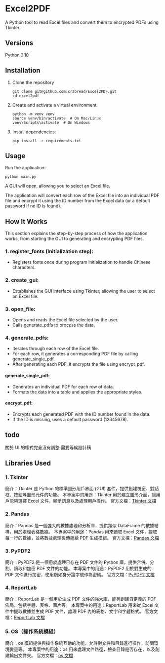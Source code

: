 # Excel2PDF

A Python tool to read Excel files and convert them to encrypted PDFs using Tkinter.

## Versions

Python 3.10

## Installation
1. Clone the repository
    ```shell
    git clone git@github.com:crzbread/Excel2PDF.git
    cd excel2pdf
    ```
2. Create and activate a virtual environment:
    ```shell
    python -m venv venv
    source venv/bin/activate  # On Mac/Linux
    venv\Scripts\activate  # On Windows
    ```
3. Install dependencies:
    ```shell
    pip install -r requirements.txt
    ```
## Usage 
Run the application:

```shell
python main.py
```

A GUI will open, allowing you to select an Excel file.

The application will convert each row of the Excel file into an individual PDF file and encrypt it using the ID number from the Excel data (or a default password if no ID is found).

## How It Works

This section explains the step-by-step process of how the application works, from starting the GUI to generating and encrypting PDF files.

### 1. register_fonts (Initialization step):
- Registers fonts once during program initialization to handle Chinese characters.
### 2. create_gui:
- Establishes the GUI interface using Tkinter, allowing the user to select an Excel file.
### 3. open_file:
- Opens and reads the Excel file selected by the user.
- Calls generate_pdfs to process the data.
### 4. generate_pdfs:
- Iterates through each row of the Excel file.
- For each row, it generates a corresponding PDF file by calling generate_single_pdf.
- After generating each PDF, it encrypts the file using encrypt_pdf.
#### generate_single_pdf:
- Generates an individual PDF for each row of data.
- Formats the data into a table and applies the appropriate styles.
#### encrypt_pdf:
- Encrypts each generated PDF with the ID number found in the data.
- If the ID is missing, uses a default password (12345678).

## todo

關於 UI 的樣式完全沒有調整 需要等候設計稿

## Libraries Used

### 1. Tkinter
簡介：Tkinter 是 Python 的標準圖形用戶界面 (GUI) 套件，提供創建視窗、對話框、按鈕等圖形元件的功能。
本專案中的用途：Tkinter 用於建立圖形介面，讓用戶能夠選擇 Excel 文件，顯示訊息以及處理用戶操作。
官方文檔：[Tkinter 文檔](https://docs.python.org/3/library/tkinter.html)
### 2. Pandas
簡介：Pandas 是一個強大的數據處理和分析庫，提供類似 DataFrame 的數據結構，用於處理表格數據。
本專案中的用途：Pandas 用來讀取 Excel 文件，提取每一行的數據，並將數據處理後傳遞給 PDF 生成模組。
官方文檔：[Pandas 文檔](https://pandas.pydata.org/)
### 3. PyPDF2
簡介：PyPDF2 是一個用於處理已存在 PDF 文件的 Python 庫，提供合併、分割、讀取和加密 PDF 文件的功能。
本專案中的用途：PyPDF2 用於對生成的 PDF 文件進行加密，使用例如身分證字號作為密碼。
官方文檔：[PyPDF2 文檔](https://pypdf2.readthedocs.io/en/3.x/)
### 4. ReportLab
簡介：ReportLab 是一個用於生成 PDF 文件的強大庫，能夠創建自定義的 PDF 佈局，包括字體、表格、圖片等。
本專案中的用途：ReportLab 用來從 Excel 文件中提取數據並生成 PDF 文件，處理 PDF 內的表格、文字和字體格式。
官方文檔：[ReportLab 文檔](https://docs.reportlab.com/)
### 5. OS（操作系統模組）
簡介：os 模組提供與操作系統互動的功能，允許對文件和目錄進行操作，訪問環境變量等。
本專案中的用途：os 用來處理文件路徑，檢查目錄是否存在，以及創建輸出文件夾。
官方文檔：[os 文檔](https://docs.python.org/3/library/os.html)

